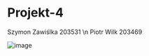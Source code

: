 # Projekt-4
Szymon Zawiślka 203531 \n
Piotr Wilk 203469


![image](https://github.com/user-attachments/assets/2a7168b5-9463-4c91-aee0-11e31f72ed3a)
